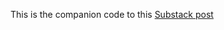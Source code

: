 This is the companion code to this <a href ="https://quantesg.substack.com/p/build-your-own-coloured-map-in-python"> Substack post </a>
